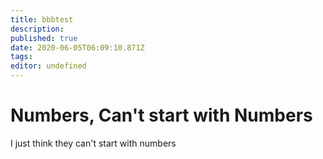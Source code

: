 ```yaml
---
title: bbbtest
description: 
published: true
date: 2020-06-05T06:09:10.871Z
tags: 
editor: undefined
---
```


# Numbers, Can't start with Numbers
I just think they can't start with numbers
